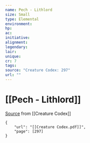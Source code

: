 ```yaml
---
name: Pech - Lithlord
size: Small
type: Elemental
environment: 
hp: 
ac: 
initiative: 
alignment: 
legendary: 
lair: 
unique: 
cr: 7
tags: 
source: "Creature Codex: 297"
url: ""
---
```

# [[Pech - Lithlord]]

[Source](zotero://open-pdf/library/items/NTNKJRHG?page=297) from [[Creature Codex]]

```pdf
{
	"url": "[[Creature Codex.pdf]]",
	"page": [297]
}
```

